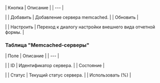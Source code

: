 | Кнопка | Описание |
| --- |

|
| Добавить | Добавление сервера memcached. |
| Обновить |

|
| Настроить | Переход к диалогу настройки внешнего вида отчетной формы. |

### Таблица "Memcached-серверы"

| Поле | Описание |
| --- |

|
| ID | Идентификатор сервера. |
| Состояние |

|
| Статус | Текущий статус сервера. |
| Использовать (%) |